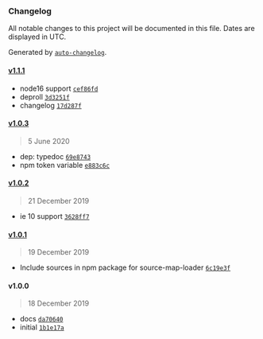 ### Changelog

All notable changes to this project will be documented in this file. Dates are displayed in UTC.

Generated by [`auto-changelog`](https://github.com/CookPete/auto-changelog).

#### [v1.1.1](https://github.com/totalpave/country/compare/v1.0.3...v1.1.1)

- node16 support [`cef86fd`](https://github.com/totalpave/country/commit/cef86fd9aabeb86e063429cb382fb041c6e43f1a)
- deproll [`3d3251f`](https://github.com/totalpave/country/commit/3d3251f412b4a5cf3d84fa3ff073d07334fb6731)
- changelog [`17d287f`](https://github.com/totalpave/country/commit/17d287f2bd0ef66263bae5de5354f1e2b9b5c20b)

#### [v1.0.3](https://github.com/totalpave/country/compare/v1.0.2...v1.0.3)

> 5 June 2020

- dep: typedoc [`69e8743`](https://github.com/totalpave/country/commit/69e87439065c663aee876069f3b909ad510648f4)
- npm token variable [`e883c6c`](https://github.com/totalpave/country/commit/e883c6c0adb7228b99f509d9c9f9746af1a8f6d3)

#### [v1.0.2](https://github.com/totalpave/country/compare/v1.0.1...v1.0.2)

> 21 December 2019

- ie 10 support [`3628ff7`](https://github.com/totalpave/country/commit/3628ff7398f82b854db474a9f5ba41b0744b09b5)

#### [v1.0.1](https://github.com/totalpave/country/compare/v1.0.0...v1.0.1)

> 19 December 2019

- Include sources in npm package for source-map-loader [`6c19e3f`](https://github.com/totalpave/country/commit/6c19e3f679361523b709e03219fdfbc45bd30d1f)

#### v1.0.0

> 18 December 2019

- docs [`da70640`](https://github.com/totalpave/country/commit/da70640e8925ce595f35d740a3aa0260f46e75fe)
- initial [`1b1e17a`](https://github.com/totalpave/country/commit/1b1e17ad4d74e718ca5ccbf1d5d7bd4ee14c89f6)
